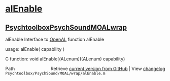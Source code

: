 # [alEnable](alEnable)
## [Psychtoolbox](Psychtoolbox)[PsychSound](PsychSound)[MOAL](MOAL)[wrap](wrap)

alEnable  Interface to [OpenAL](OpenAL) function alEnable  
  
usage:  alEnable( capability )  
  
C function:  void alEnable[(ALenum]((ALenum) capability)  




<div class="code_header" style="text-align:right;">
  <span style="float:left;">Path&nbsp;&nbsp;</span> <span class="counter">Retrieve <a href=
  "https://raw.github.com/Psychtoolbox-3/Psychtoolbox-3/beta/Psychtoolbox/PsychSound/MOAL/wrap/alEnable.m">current version from GitHub</a> | View <a href=
  "https://github.com/Psychtoolbox-3/Psychtoolbox-3/commits/beta/Psychtoolbox/PsychSound/MOAL/wrap/alEnable.m">changelog</a></span>
</div>
<div class="code">
  <code>Psychtoolbox/PsychSound/MOAL/wrap/alEnable.m</code>
</div>

